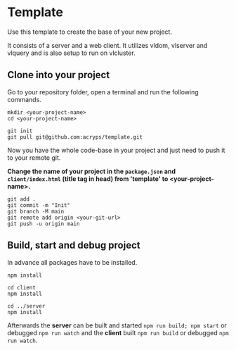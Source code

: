 # Template

Use this template to create the base of your new project.

It consists of a server and a web client. It utilizes vldom, vlserver and vlquery and is also setup to run on vlcluster.


## Clone into your project
Go to your repository folder, open a terminal and run the following commands.

```
mkdir <your-project-name>
cd <your-project-name>

git init
git pull git@github.com:acryps/template.git
```

Now you have the whole code-base in your project and just need to push it to your remote git.

**Change the name of your project in the `package.json` and `client/index.html` (title tag in head) from 'template' to \<your-project-name\>.**

```
git add .
git commit -m "Init"
git branch -M main
git remote add origin <your-git-url>
git push -u origin main
```

## Build, start and debug project

In advance all packages have to be installed.

```
npm install

cd client
npm install

cd ../server
npm install
```

Afterwards the **server** can be built and started `npm run build; npm start` or debugged `npm run watch` and the **client** built `npm run build` or debugged `npm run watch`.